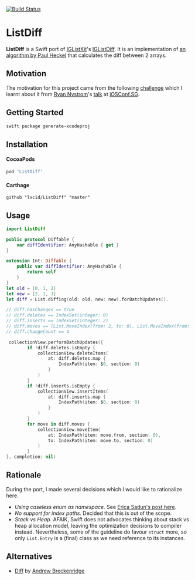 [![Build Status](https://travis-ci.org/lxcid/ListDiff.svg?branch=master)](https://travis-ci.org/lxcid/ListDiff)

# ListDiff

__ListDiff__ is a Swift port of [IGListKit](https://github.com/Instagram/IGListKit)'s [IGListDiff](https://github.com/Instagram/IGListKit/blob/master/Source/IGListDiff.mm).
It is an implementation of [an algorithm by Paul Heckel](http://dl.acm.org/citation.cfm?id=359467&dl=ACM&coll=DL) that calculates the diff between 2 arrays.

## Motivation

The motivation for this project came from the following [challenge](https://github.com/Instagram/IGListKit/issues/76) which I learnt about it from [Ryan Nystrom](https://twitter.com/_ryannystrom)'s [talk](https://engineers.sg/video/scaling-at-large-lessons-learned-rewriting-instagram-s-feed-ios-conf-sg-2016--1218) at [iOSConf.SG](http://iosconf.sg).

## Getting Started

```bash
swift package generate-xcodeproj
```

## Installation

#### CocoaPods

```ruby
pod 'ListDiff'
```

#### Carthage

```ogdl
github "lxcid/ListDiff" "master"
```

## Usage

```swift
import ListDiff

public protocol Diffable {
    var diffIdentifier: AnyHashable { get }
}

extension Int: Diffable {
    public var diffIdentifier: AnyHashable {
        return self
    }
}
let old = [0, 1, 2]
let new = [2, 1, 3]
let diff = List.diffing(old: old, new: new).forBatchUpdates().

// diff.hasChanges == true
// diff.deletes == IndexSet(integer: 0)
// diff.inserts == IndexSet(integer: 2)
// diff.moves == [List.MoveIndex(from: 2, to: 0), List.MoveIndex(from: 1, to: 1)]
// diff.changeCount == 4

 collectionView.performBatchUpdates({
        if !diff.deletes.isEmpty {
            collectionView.deleteItems(
                at: diff.deletes.map {
                    IndexPath(item: $0, section: 0)
                }
            )
        }
        if !diff.inserts.isEmpty {
            collectionView.insertItems(
                at: diff.inserts.map {
                    IndexPath(item: $0, section: 0)
                }
            )
        }
        for move in diff.moves {
            collectionView.moveItem(
                at: IndexPath(item: move.from, section: 0),
                to: IndexPath(item: move.to, section: 0)
            )
        }
}, completion: nil)
```

## Rationale

During the port, I made several decisions which I would like to rationalize here.

- _Using caseless enum as namespace._ See [Erica Sadun's post here](http://ericasadun.com/2016/07/18/dear-erica-no-case-enums/).
- _No support for index paths._ Decided that this is out of the scope.
- _Stack vs Heap._ AFAIK, Swift does not advocates thinking about stack vs heap allocation model, leaving the optimization decisions to compiler instead. Nevertheless, some of the guideline do favour `struct` more, so only `List.Entry` is a (final) class as we need reference to its instances.

## Alternatives

- [Diff](https://github.com/AndrewSB/Diff) by [Andrew Breckenridge](https://github.com/AndrewSB)

